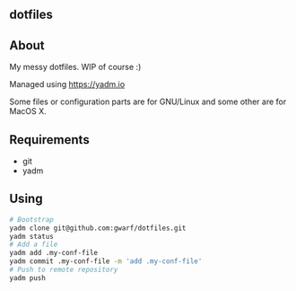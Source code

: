 dotfiles
--------

## About

My messy dotfiles. WIP of course :)

Managed using https://yadm.io

Some files or configuration parts are for GNU/Linux and some other are for MacOS X.

## Requirements

* git
* yadm

## Using

``` sh
# Bootstrap
yadm clone git@github.com:gwarf/dotfiles.git
yadm status
# Add a file
yadm add .my-conf-file
yadm commit .my-conf-file -m 'add .my-conf-file'
# Push to remote repository
yadm push
```
